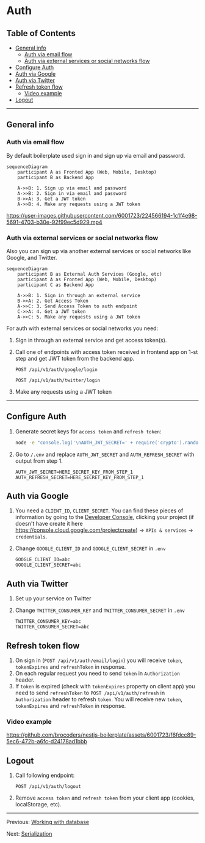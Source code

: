 # Auth

## Table of Contents <!-- omit in toc -->

- [General info](#general-info)
  - [Auth via email flow](#auth-via-email-flow)
  - [Auth via external services or social networks flow](#auth-via-external-services-or-social-networks-flow)
- [Configure Auth](#configure-auth)
- [Auth via Google](#auth-via-google)
- [Auth via Twitter](#auth-via-twitter)
- [Refresh token flow](#refresh-token-flow)
  - [Video example](#video-example)
- [Logout](#logout)

---

## General info

### Auth via email flow

By default boilerplate used sign in and sign up via email and password.

```mermaid
sequenceDiagram
    participant A as Fronted App (Web, Mobile, Desktop)
    participant B as Backend App

    A->>B: 1. Sign up via email and password
    A->>B: 2. Sign in via email and password
    B->>A: 3. Get a JWT token
    A->>B: 4. Make any requests using a JWT token
```

<https://user-images.githubusercontent.com/6001723/224566194-1c1f4e98-5691-4703-b30e-92f99ec5d929.mp4>

### Auth via external services or social networks flow

Also you can sign up via another external services or social networks like Google, and Twitter.

```mermaid
sequenceDiagram
    participant B as External Auth Services (Google, etc)
    participant A as Fronted App (Web, Mobile, Desktop)
    participant C as Backend App

    A->>B: 1. Sign in through an external service
    B->>A: 2. Get Access Token
    A->>C: 3. Send Access Token to auth endpoint
    C->>A: 4. Get a JWT token
    A->>C: 5. Make any requests using a JWT token
```

For auth with external services or social networks you need:

1. Sign in through an external service and get access token(s).
1. Call one of endpoints with access token received in frontend app on 1-st step and get JWT token from the backend app.

   ```text
   POST /api/v1/auth/google/login

   POST /api/v1/auth/twitter/login
   ```

1. Make any requests using a JWT token

---

## Configure Auth

1. Generate secret keys for `access token` and `refresh token`:

   ```bash
   node -e "console.log('\nAUTH_JWT_SECRET=' + require('crypto').randomBytes(256).toString('base64') + '\n\nAUTH_REFRESH_SECRET=' + require('crypto').randomBytes(256).toString('base64') + '\n\nAUTH_FORGOT_SECRET=' + require('crypto').randomBytes(256).toString('base64') + '\n\nAUTH_CONFIRM_EMAIL_SECRET=' + require('crypto').randomBytes(256).toString('base64'));"
   ```

1. Go to `/.env` and replace `AUTH_JWT_SECRET` and `AUTH_REFRESH_SECRET` with output from step 1.

   ```text
   AUTH_JWT_SECRET=HERE_SECRET_KEY_FROM_STEP_1
   AUTH_REFRESH_SECRET=HERE_SECRET_KEY_FROM_STEP_1
   ```

## Auth via Google

1. You need a `CLIENT_ID`, `CLIENT_SECRET`. You can find these pieces of information by going to the [Developer Console](https://console.cloud.google.com/), clicking your project (if doesn't have create it here https://console.cloud.google.com/projectcreate) -> `APIs & services` -> `credentials`.
1. Change `GOOGLE_CLIENT_ID` and `GOOGLE_CLIENT_SECRET` in `.env`

   ```text
   GOOGLE_CLIENT_ID=abc
   GOOGLE_CLIENT_SECRET=abc
   ```

## Auth via Twitter

1. Set up your service on Twitter
1. Change `TWITTER_CONSUMER_KEY` and `TWITTER_CONSUMER_SECRET` in `.env`

   ```text
   TWITTER_CONSUMER_KEY=abc
   TWITTER_CONSUMER_SECRET=abc
   ```

## Refresh token flow

1. On sign in (`POST /api/v1/auth/email/login`) you will receive `token`, `tokenExpires` and `refreshToken` in response.
1. On each regular request you need to send `token` in `Authorization` header.
1. If `token` is expired (check with `tokenExpires` property on client app) you need to send `refreshToken` to `POST /api/v1/auth/refresh` in `Authorization` header to refresh `token`. You will receive new `token`, `tokenExpires` and `refreshToken` in response.

### Video example

https://github.com/brocoders/nestjs-boilerplate/assets/6001723/f6fdcc89-5ec6-472b-a6fc-d24178ad1bbb

## Logout

1. Call following endpoint:

   ```text
   POST /api/v1/auth/logout
   ```

2. Remove `access token` and `refresh token` from your client app (cookies, localStorage, etc).

---

Previous: [Working with database](database.md)

Next: [Serialization](serialization.md)
